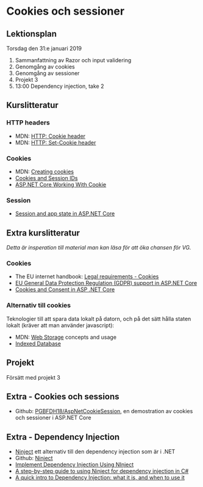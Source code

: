 # Cookies och sessioner 

## Lektionsplan
Torsdag den 31:e januari 2019

1. Sammanfattning av Razor och input validering
1. Genomgång av cookies
1. Genomgång av sessioner
1. Projekt 3
1. 13:00 Dependency injection, take 2

## Kurslitteratur

### HTTP headers
- MDN: [HTTP: Cookie header](https://developer.mozilla.org/en-US/docs/Web/HTTP/Headers/Cookie)
- MDN: [HTTP: Set-Cookie header](https://developer.mozilla.org/en-US/docs/Web/HTTP/Headers/Set-Cookie)

### Cookies
- MDN: [Creating cookies](https://developer.mozilla.org/en-US/docs/Web/HTTP/Cookies)
- [Cookies and Session IDs](http://cscie12.dce.harvard.edu/lecture_notes/2006-07/20070410/slide46.html)
- [ASP.NET Core Working With Cookie](https://www.c-sharpcorner.com/article/asp-net-core-working-with-cookie/)

### Session
- [Session and app state in ASP.NET Core](https://docs.microsoft.com/en-us/aspnet/core/fundamentals/app-state?view=aspnetcore-2.2)

## Extra kurslitteratur
*Detta är insperation till material man kan läsa för att öka chansen för VG.*

### Cookies
* The EU internet handbook: [Legal requirements - Cookies](http://ec.europa.eu/ipg/basics/legal/cookies/index_en.htm)
* [EU General Data Protection Regulation (GDPR) support in ASP.NET Core](https://docs.microsoft.com/en-us/aspnet/core/security/gdpr?view=aspnetcore-2.2)
* [Cookies and Consent in ASP .NET Core](https://wakeupandcode.com/cookies-and-consent-in-asp-net-core/)

### Alternativ till cookies
Teknologier till att spara data lokalt på datorn, och på det sätt hålla staten lokalt (kräver att man använder javascript):
- MDN: [Web Storage](https://developer.mozilla.org/en-US/docs/Web/API/Web_Storage_API) concepts and usage
- [Indexed Database](https://webplatform.github.io/docs/apis/indexeddb/)

## Projekt
Försätt med projekt 3

## Extra - Cookies och sessions
- Github: [PGBFDH18/AspNetCookieSession](https://github.com/PGBFDH18/AspNetCookieSession), en demostration av cookies och sessioner i ASP.NET Core

## Extra - Dependency Injection
- [Ninject](http://www.ninject.org/) ett alternativ till den dependency injection som är i .NET
- Github: [Ninject](https://github.com/ninject/Ninject)
- [Implement Dependency Injection Using NInject](https://www.c-sharpcorner.com/UploadFile/dacca2/implement-dependency-injection-using-ninject/)
- [A step-by-step guide to using Ninject for dependency injection in C#](https://medium.com/@chrisverwijs/a-step-by-step-guide-to-using-ninject-for-dependency-injection-in-c-68a125bd7fa4)
- [A quick intro to Dependency Injection: what it is, and when to use it](https://medium.freecodecamp.org/a-quick-intro-to-dependency-injection-what-it-is-and-when-to-use-it-7578c84fa88f)
